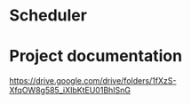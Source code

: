 # Scheduler

# Project documentation
https://drive.google.com/drive/folders/1fXzS-XfqOW8g585_iXIbKtEU01BhISnG

